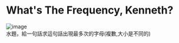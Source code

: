 # What's The Frequency, Kenneth?  
![image](https://github.com/10360555iamnn/UVAdataset/assets/95529963/22a6492c-526d-4ca0-9609-e085854d5b65)  
水題，給一句話求這句話出現最多次的字母(複數,大小是不同的)  
